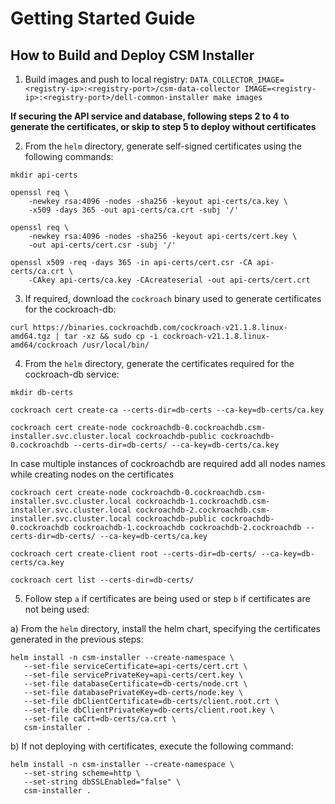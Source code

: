<!--
Copyright (c) 2021 Dell Inc., or its subsidiaries. All Rights Reserved.

Licensed under the Apache License, Version 2.0 (the "License");
you may not use this file except in compliance with the License.
You may obtain a copy of the License at

    http://www.apache.org/licenses/LICENSE-2.0
-->

# Getting Started Guide

## How to Build and Deploy CSM Installer

1. Build images and push to local registry: `DATA_COLLECTOR_IMAGE=<registry-ip>:<registry-port>/csm-data-collector IMAGE=<registry-ip>:<registry-port>/dell-common-installer make images`

**If securing the API service and database, following steps 2 to 4 to generate the certificates, or skip to step 5 to deploy without certificates**

2. From the `helm` directory, generate self-signed certificates using the following commands:

```
mkdir api-certs

openssl req \
    -newkey rsa:4096 -nodes -sha256 -keyout api-certs/ca.key \
    -x509 -days 365 -out api-certs/ca.crt -subj '/'

openssl req \
    -newkey rsa:4096 -nodes -sha256 -keyout api-certs/cert.key \
    -out api-certs/cert.csr -subj '/'

openssl x509 -req -days 365 -in api-certs/cert.csr -CA api-certs/ca.crt \
    -CAkey api-certs/ca.key -CAcreateserial -out api-certs/cert.crt
```

3. If required, download the `cockroach` binary used to generate certificates for the cockroach-db:
```
curl https://binaries.cockroachdb.com/cockroach-v21.1.8.linux-amd64.tgz | tar -xz && sudo cp -i cockroach-v21.1.8.linux-amd64/cockroach /usr/local/bin/
```

4. From the `helm` directory, generate the certificates required for the cockroach-db service:
```
mkdir db-certs

cockroach cert create-ca --certs-dir=db-certs --ca-key=db-certs/ca.key

cockroach cert create-node cockroachdb-0.cockroachdb.csm-installer.svc.cluster.local cockroachdb-public cockroachdb-0.cockroachdb --certs-dir=db-certs/ --ca-key=db-certs/ca.key

```
  In case multiple instances of cockroachdb are required add all nodes names while creating nodes on the certificates
```
cockroach cert create-node cockroachdb-0.cockroachdb.csm-installer.svc.cluster.local cockroachdb-1.cockroachdb.csm-installer.svc.cluster.local cockroachdb-2.cockroachdb.csm-installer.svc.cluster.local cockroachdb-public cockroachdb-0.cockroachdb cockroachdb-1.cockroachdb cockroachdb-2.cockroachdb --certs-dir=db-certs/ --ca-key=db-certs/ca.key
```
 
```
cockroach cert create-client root --certs-dir=db-certs/ --ca-key=db-certs/ca.key

cockroach cert list --certs-dir=db-certs/
```



5. Follow step `a` if certificates are being used or step `b` if certificates are not being used:

a) From the `helm` directory, install the helm chart, specifying the certificates generated in the previous steps:
```
helm install -n csm-installer --create-namespace \
   --set-file serviceCertificate=api-certs/cert.crt \
   --set-file servicePrivateKey=api-certs/cert.key \
   --set-file databaseCertificate=db-certs/node.crt \
   --set-file databasePrivateKey=db-certs/node.key \
   --set-file dbClientCertificate=db-certs/client.root.crt \
   --set-file dbClientPrivateKey=db-certs/client.root.key \
   --set-file caCrt=db-certs/ca.crt \
   csm-installer .
```
b) If not deploying with certificates, execute the following command:
```
helm install -n csm-installer --create-namespace \
   --set-string scheme=http \
   --set-string dbSSLEnabled="false" \
   csm-installer .
```